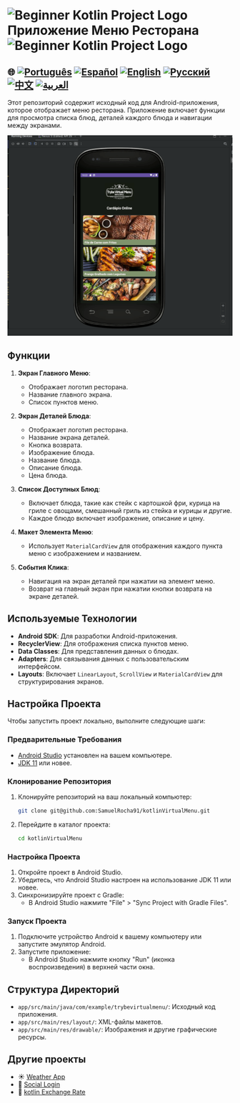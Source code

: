 # <img src="https://italiancoders.it/wp-content/uploads/2018/01/kotlin_250x250.png" alt="Beginner Kotlin Project Logo" width="52" height="30" /> Приложение Меню Ресторана <img src="https://italiancoders.it/wp-content/uploads/2018/01/kotlin_250x250.png" alt="Beginner Kotlin Project Logo" width="52" height="30" />

## 🌐 [![Português](https://img.shields.io/badge/Português-green)](https://github.com/SamuelRocha91/kotlinVirtualMenu/blob/main/README.md) [![Español](https://img.shields.io/badge/Español-yellow)](https://github.com/SamuelRocha91/kotlinVirtualMenu/blob/main/README_es.md) [![English](https://img.shields.io/badge/English-blue)](https://github.com/SamuelRocha91/kotlinVirtualMenu/blob/main/README_en.md) [![Русский](https://img.shields.io/badge/Русский-lightgrey)](https://github.com/SamuelRocha91/kotlinVirtualMenu/blob/main/README_ru.md) [![中文](https://img.shields.io/badge/中文-red)](https://github.com/SamuelRocha91/kotlinVirtualMenu/blob/main/README_ch.md) [![العربية](https://img.shields.io/badge/العربية-orange)](https://github.com/SamuelRocha91/kotlinVirtualMenu/blob/main/README_ar.md)


Этот репозиторий содержит исходный код для Android-приложения, которое отображает меню ресторана. Приложение включает функции для просмотра списка блюд, деталей каждого блюда и навигации между экранами.

![Предпросмотр приложения](./assets/menuVirtual.gif)

## Функции

1. **Экран Главного Меню**:
   - Отображает логотип ресторана.
   - Название главного экрана.
   - Список пунктов меню.

2. **Экран Деталей Блюда**:
   - Отображает логотип ресторана.
   - Название экрана деталей.
   - Кнопка возврата.
   - Изображение блюда.
   - Название блюда.
   - Описание блюда.
   - Цена блюда.

3. **Список Доступных Блюд**:
   - Включает блюда, такие как стейк с картошкой фри, курица на гриле с овощами, смешанный гриль из стейка и курицы и другие.
   - Каждое блюдо включает изображение, описание и цену.

4. **Макет Элемента Меню**:
   - Использует `MaterialCardView` для отображения каждого пункта меню с изображением и названием.

5. **События Клика**:
   - Навигация на экран деталей при нажатии на элемент меню.
   - Возврат на главный экран при нажатии кнопки возврата на экране деталей.

## Используемые Технологии

- **Android SDK**: Для разработки Android-приложения.
- **RecyclerView**: Для отображения списка пунктов меню.
- **Data Classes**: Для представления данных о блюдах.
- **Adapters**: Для связывания данных с пользовательским интерфейсом.
- **Layouts**: Включает `LinearLayout`, `ScrollView` и `MaterialCardView` для структурирования экранов.

## Настройка Проекта

Чтобы запустить проект локально, выполните следующие шаги:

### Предварительные Требования

- [Android Studio](https://developer.android.com/studio) установлен на вашем компьютере.
- [JDK 11](https://www.oracle.com/java/technologies/javase-jdk11-downloads.html) или новее.

### Клонирование Репозитория

1. Клонируйте репозиторий на ваш локальный компьютер:
   ```bash
   git clone git@github.com:SamuelRocha91/kotlinVirtualMenu.git
   ```

2. Перейдите в каталог проекта:
   ```bash
   cd kotlinVirtualMenu
   ```

### Настройка Проекта

1. Откройте проект в Android Studio.
2. Убедитесь, что Android Studio настроен на использование JDK 11 или новее.
3. Синхронизируйте проект с Gradle:
   - В Android Studio нажмите "File" > "Sync Project with Gradle Files".

### Запуск Проекта

1. Подключите устройство Android к вашему компьютеру или запустите эмулятор Android.
2. Запустите приложение:
   - В Android Studio нажмите кнопку "Run" (иконка воспроизведения) в верхней части окна.

## Структура Директорий

- `app/src/main/java/com/example/trybevirtualmenu/`: Исходный код приложения.
- `app/src/main/res/layout/`: XML-файлы макетов.
- `app/src/main/res/drawable/`: Изображения и другие графические ресурсы.

## Другие проекты

-  ☀️ [Weather App](https://github.com/SamuelRocha91/kotlinWeatherApp/blob/main/README_ru.md)
- 👤 [Social Login](https://github.com/SamuelRocha91/kotlinLoginSocial/blob/main/README_ru.md)
- 💱 [kotlin Exchange Rate](https://github.com/SamuelRocha91/kotlinExchangeRate/blob/main/README_ru.md)

